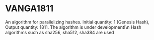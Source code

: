 # VANGA1811
An algorithm for parallelizing hashes. Initial quantity: 1 (Genesis Hash), Output quantity: 1811. The algorithm is under development!\n
Hash algorithms such as sha256, sha512, sha384 are used
